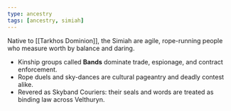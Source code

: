 ```yaml
---
type: ancestry
tags: [ancestry, simiah]
---
```

Native to [[Tarkhos Dominion]], the Simiah are agile, rope-running people who measure worth by balance and daring.  
- Kinship groups called **Bands** dominate trade, espionage, and contract enforcement.  
- Rope duels and sky-dances are cultural pageantry and deadly contest alike.  
- Revered as Skyband Couriers: their seals and words are treated as binding law across Velthuryn.  
